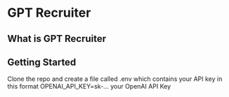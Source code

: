 # GPT Recruiter

## What is GPT Recruiter

## Getting Started
Clone the repo and create a file called .env which contains your API key in this format
OPENAI_API_KEY=sk-... your OpenAI API Key